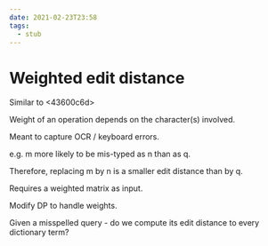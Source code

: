 ```yaml
---
date: 2021-02-23T23:58
tags: 
  - stub
---
```


# Weighted edit distance

Similar to <43600c6d> 

Weight of an operation depends on the character(s) involved.

Meant to capture OCR / keyboard errors.

e.g. m more likely to be mis-typed as n than as q.

Therefore, replacing m by n is a smaller edit distance than by q.

Requires a weighted matrix as input.

Modify DP to handle weights.

Given a misspelled query - do we compute its edit distance to every dictionary term?
